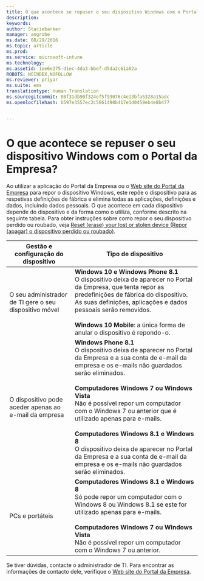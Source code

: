 ```yaml
---
title: O que acontece se repuser o seu dispositivo Windows com o Portal da Empresa? | Microsoft Intune
description: 
keywords: 
author: Staciebarker
manager: angrobe
ms.date: 08/29/2016
ms.topic: article
ms.prod: 
ms.service: microsoft-intune
ms.technology: 
ms.assetid: 1ee6e275-d1ec-4da3-bbef-d5da2c61a02a
ROBOTS: NOINDEX,NOFOLLOW
ms.reviewer: priyar
ms.suite: ems
translationtype: Human Translation
ms.sourcegitcommit: 08f31db90f324ef5f93076c4e13bfa5328a15adc
ms.openlocfilehash: b597e3557ec2c5661490b417e1d0459eb4e8b477


---
```



# O que acontece se repuser o seu dispositivo Windows com o Portal da Empresa?

Ao utilizar a aplicação do Portal da Empresa ou o [Web site do Portal da Empresa](reset-your-device-cpwebsite.md) para repor o dispositivo Windows, este repõe o dispositivo para as respetivas definições de fábrica e elimina todas as aplicações, definições e dados, incluindo dados pessoais. O que acontece em cada dispositivo depende do dispositivo e da forma como o utiliza, conforme descrito na seguinte tabela. Para obter instruções sobre como repor o seu dispositivo perdido ou roubado, veja [Reset (erase) your lost or stolen device (Repor (apagar) o dispositivo perdido ou roubado)](reset-erase-your-lost-or-stolen-device-windows.md).

|Gestão e configuração do dispositivo|Tipo de dispositivo|
|---------------------------------------|---------------|
|O seu administrador de TI gere o seu dispositivo móvel|**Windows 10 e Windows Phone 8.1**</br>O dispositivo deixa de aparecer no Portal da Empresa, que tenta repor as predefinições de fábrica do dispositivo. As suas definições, aplicações e dados pessoais serão removidos. <br /><br />**Windows 10 Mobile**: a única forma de anular o dispositivo é repondo-o.|
|O dispositivo pode aceder apenas ao e-mail da empresa|**Windows Phone 8.1**<br />O dispositivo deixa de aparecer no Portal da Empresa e a sua conta de e-mail da empresa e os e-mails não guardados serão eliminados.<br /><br />**Computadores Windows 7 ou Windows Vista**<br />Não é possível repor um computador com o Windows 7 ou anterior que é utilizado apenas para e-mails.<br /><br />**Computadores Windows 8.1 e Windows 8**<br />O dispositivo deixa de aparecer no Portal da Empresa e a sua conta de e-mail da empresa e os e-mails não guardados serão eliminados.|
|PCs e portáteis|**Computadores Windows 8.1 e Windows 8**<br />Só pode repor um computador com o Windows 8 ou Windows 8.1 se este for utilizado apenas para e-mails.<br /><br />**Computadores Windows 7 ou Windows Vista**<br />Não é possível repor um computador com o Windows 7 ou anterior.|

Se tiver dúvidas, contacte o administrador de TI. Para encontrar as informações de contacto dele, verifique o [Web site do Portal da Empresa](http://portal.manage.microsoft.com).





<!--HONumber=Oct16_HO2-->



